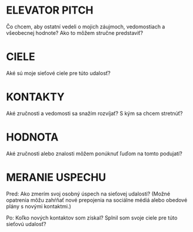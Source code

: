 # ELEVATOR PITCH
Čo chcem, aby ostatní vedeli o mojich záujmoch, vedomostiach a všeobecnej hodnote? Ako to môžem stručne predstaviť?

# CIELE
Aké sú moje sieťové ciele pre túto udalosť?

# KONTAKTY
Aké zručnosti a vedomosti sa snažím rozvíjať? S kým sa chcem stretnúť?

# HODNOTA
Aké zručnosti alebo znalosti môžem ponúknuť ľuďom na tomto podujatí?

# MERANIE USPECHU
Pred: Ako zmerím svoj osobný úspech na sieťovej udalosti? (Možné opatrenia môžu zahŕňať nové prepojenia na sociálne médiá alebo obedové plány s novými kontaktmi.)

Po: Koľko nových kontaktov som získal? Splnil som svoje ciele pre túto sieťovú udalosť?

